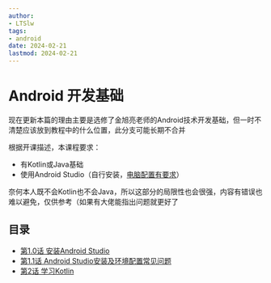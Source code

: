 ```yaml
---
author:
- LTSlw
tags:
- android
date: 2024-02-21
lastmod: 2024-02-21
---
```


# Android 开发基础

现在更新本篇的理由主要是选修了金旭亮老师的Android技术开发基础，但一时不清楚应该放到教程中的什么位置，此分支可能长期不合并

根据开课描述，本课程要求：

- 有Kotlin或Java基础
- 使用Android Studio（自行安装，[电脑配置有要求](https://developer.android.com/studio/install)）

奈何本人既不会Kotlin也不会Java，所以这部分的局限性也会很强，内容有错误也难以避免，仅供参考（如果有大佬能指出问题就更好了

## 目录

- [第1.0话 安装Android Studio](./第1.0话%20安装Android%20Studio.md)
- [第1.1话 Android Studio安装及环境配置常见问题](./第1.1话%20Android%20Studio安装及环境配置常见问题.md)
- [第2话 学习Kotlin](./第2话%20学习Kotlin.md)
